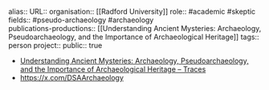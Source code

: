 alias::
URL::
organisation:: [[Radford University]] 
role:: #academic #skeptic 
fields:: #pseudo-archaeology #archaeology  
publications-productions:: [[Understanding Ancient Mysteries: Archaeology, Pseudoarchaeology, and the Importance of Archaeological Heritage]] 
tags:: person
project::
public:: true

- [Understanding Ancient Mysteries: Archaeology, Pseudoarchaeology, and the Importance of Archaeological Heritage – Traces](https://textbooks.whatcom.edu/tracesarchaeology/chapter/__pseudoarchaeology__/)
- https://x.com/DSAArchaeology